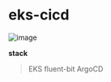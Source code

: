 ﻿# eks-cicd

![image](https://github.com/user-attachments/assets/9a3ba80b-994d-4f3c-8cdd-106baba31408)

**stack**
>EKS
>fluent-bit
>ArgoCD
